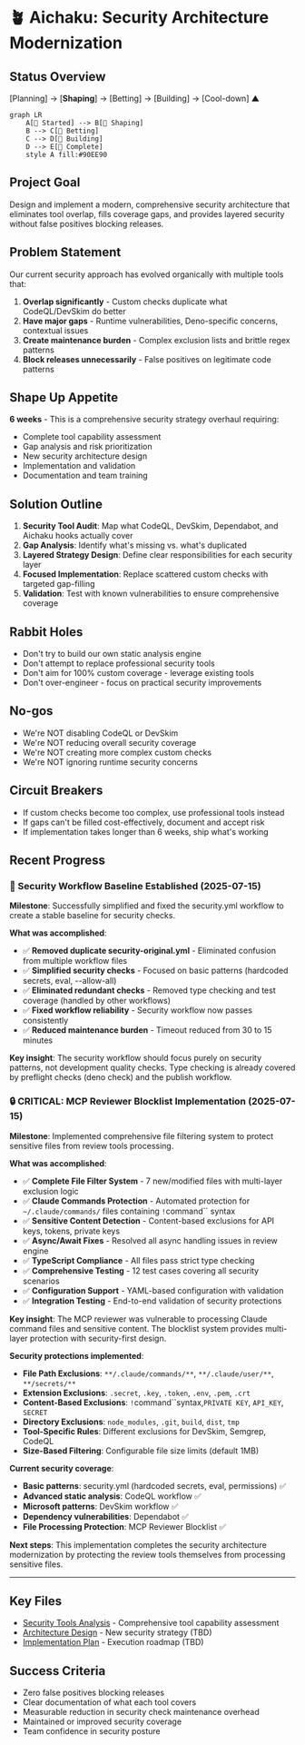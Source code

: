# 🪴 Aichaku: Security Architecture Modernization

## Status Overview

[Planning] → [**Shaping**] → [Betting] → [Building] → [Cool-down] ▲

```mermaid
graph LR
    A[🌱 Started] --> B[🌿 Shaping]
    B --> C[🌿 Betting]
    C --> D[🌿 Building]
    D --> E[🍃 Complete]
    style A fill:#90EE90
```

## Project Goal

Design and implement a modern, comprehensive security architecture that
eliminates tool overlap, fills coverage gaps, and provides layered security
without false positives blocking releases.

## Problem Statement

Our current security approach has evolved organically with multiple tools that:

1. **Overlap significantly** - Custom checks duplicate what CodeQL/DevSkim do
   better
2. **Have major gaps** - Runtime vulnerabilities, Deno-specific concerns,
   contextual issues
3. **Create maintenance burden** - Complex exclusion lists and brittle regex
   patterns
4. **Block releases unnecessarily** - False positives on legitimate code
   patterns

## Shape Up Appetite

**6 weeks** - This is a comprehensive security strategy overhaul requiring:

- Complete tool capability assessment
- Gap analysis and risk prioritization
- New security architecture design
- Implementation and validation
- Documentation and team training

## Solution Outline

1. **Security Tool Audit**: Map what CodeQL, DevSkim, Dependabot, and Aichaku
   hooks actually cover
2. **Gap Analysis**: Identify what's missing vs. what's duplicated
3. **Layered Strategy Design**: Define clear responsibilities for each security
   layer
4. **Focused Implementation**: Replace scattered custom checks with targeted
   gap-filling
5. **Validation**: Test with known vulnerabilities to ensure comprehensive
   coverage

## Rabbit Holes

- Don't try to build our own static analysis engine
- Don't attempt to replace professional security tools
- Don't aim for 100% custom coverage - leverage existing tools
- Don't over-engineer - focus on practical security improvements

## No-gos

- We're NOT disabling CodeQL or DevSkim
- We're NOT reducing overall security coverage
- We're NOT creating more complex custom checks
- We're NOT ignoring runtime security concerns

## Circuit Breakers

- If custom checks become too complex, use professional tools instead
- If gaps can't be filled cost-effectively, document and accept risk
- If implementation takes longer than 6 weeks, ship what's working

## Recent Progress

### 🎯 Security Workflow Baseline Established (2025-07-15)

**Milestone**: Successfully simplified and fixed the security.yml workflow to
create a stable baseline for security checks.

**What was accomplished**:

- ✅ **Removed duplicate security-original.yml** - Eliminated confusion from
  multiple workflow files
- ✅ **Simplified security checks** - Focused on basic patterns (hardcoded
  secrets, eval, --allow-all)
- ✅ **Eliminated redundant checks** - Removed type checking and test coverage
  (handled by other workflows)
- ✅ **Fixed workflow reliability** - Security workflow now passes consistently
- ✅ **Reduced maintenance burden** - Timeout reduced from 30 to 15 minutes

**Key insight**: The security workflow should focus purely on security patterns,
not development quality checks. Type checking is already covered by preflight
checks (deno check) and the publish workflow.

### 🔒 CRITICAL: MCP Reviewer Blocklist Implementation (2025-07-15)

**Milestone**: Implemented comprehensive file filtering system to protect
sensitive files from review tools processing.

**What was accomplished**:

- ✅ **Complete File Filter System** - 7 new/modified files with multi-layer
  exclusion logic
- ✅ **Claude Commands Protection** - Automated protection for
  `~/.claude/commands/` files containing `!`command`` syntax
- ✅ **Sensitive Content Detection** - Content-based exclusions for API keys,
  tokens, private keys
- ✅ **Async/Await Fixes** - Resolved all async handling issues in review engine
- ✅ **TypeScript Compliance** - All files pass strict type checking
- ✅ **Comprehensive Testing** - 12 test cases covering all security scenarios
- ✅ **Configuration Support** - YAML-based configuration with validation
- ✅ **Integration Testing** - End-to-end validation of security protections

**Key insight**: The MCP reviewer was vulnerable to processing Claude command
files and sensitive content. The blocklist system provides multi-layer
protection with security-first design.

**Security protections implemented**:

- **File Path Exclusions**: `**/.claude/commands/**`, `**/.claude/user/**`,
  `**/secrets/**`
- **Extension Exclusions**: `.secret`, `.key`, `.token`, `.env`, `.pem`, `.crt`
- **Content-Based Exclusions**: `!`command``syntax,`PRIVATE KEY`, `API_KEY`,
  `SECRET`
- **Directory Exclusions**: `node_modules`, `.git`, `build`, `dist`, `tmp`
- **Tool-Specific Rules**: Different exclusions for DevSkim, Semgrep, CodeQL
- **Size-Based Filtering**: Configurable file size limits (default 1MB)

**Current security coverage**:

- **Basic patterns**: security.yml (hardcoded secrets, eval, permissions) ✅
- **Advanced static analysis**: CodeQL workflow ✅
- **Microsoft patterns**: DevSkim workflow ✅
- **Dependency vulnerabilities**: Dependabot ✅
- **File Processing Protection**: MCP Reviewer Blocklist ✅

**Next steps**: This implementation completes the security architecture
modernization by protecting the review tools themselves from processing
sensitive files.

---

## Key Files

- [Security Tools Analysis](security-tools-analysis.md) - Comprehensive tool
  capability assessment
- [Architecture Design](security-architecture-design.md) - New security strategy
  (TBD)
- [Implementation Plan](implementation-plan.md) - Execution roadmap (TBD)

## Success Criteria

- Zero false positives blocking releases
- Clear documentation of what each tool covers
- Measurable reduction in security check maintenance overhead
- Maintained or improved security coverage
- Team confidence in security posture
